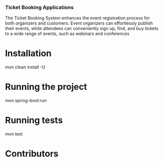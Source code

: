 ### Ticket Booking Applications
The Ticket Booking System enhances the event registration process for both organizers and customers. 
Event organizers can effortlessly publish their events, while attendees can conveniently sign up, find, 
and buy tickets to a wide range of events, such as webinars and conferences


# Installation
mvn clean install -U

# Running the project
mvn spring-boot:run

# Running tests
mvn test


# Contributors



